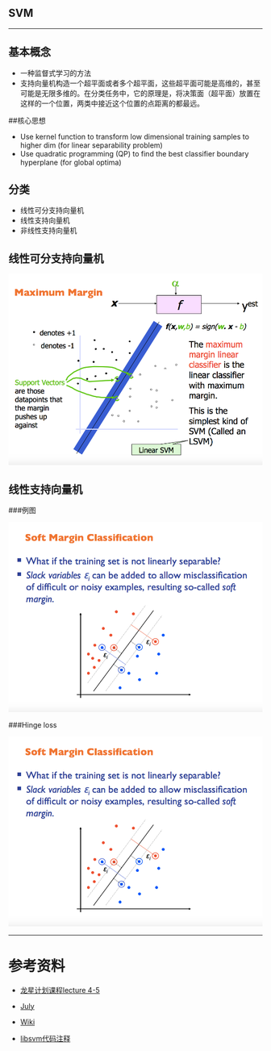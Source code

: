 ## SVM

------

## 基本概念

* 一种监督式学习的方法
* 支持向量机构造一个超平面或者多个超平面，这些超平面可能是高维的，甚至可能是无限多维的。在分类任务中，它的原理是，将决策面（超平面）放置在这样的一个位置，两类中接近这个位置的点距离的都最远。

##核心思想
* Use kernel function to transform low dimensional training samples to higher dim (for linear separability problem)
* Use quadratic programming (QP) to find the best classifier boundary hyperplane (for global optima) 

## 分类
* 线性可分支持向量机
* 线性支持向量机
* 非线性支持向量机
  

## 线性可分支持向量机

![1](svm_1.png)

## 线性支持向量机

###例图

![2](./svm_2.png)

###Hinge loss

![3](svm_2.png)

------
# 参考资料

 * [龙星计划课程lecture 4-5](http://bigeye.au.tsinghua.edu.cn/DragonStar2012/introduction.html)
 
 * [July](http://blog.csdn.net/v_july_v/article/details/7624837)
 	
 * [Wiki](http://zh.wikipedia.org/wiki/%E6%94%AF%E6%8C%81%E5%90%91%E9%87%8F%E6%9C%BA)
 
 * [libsvm代码注释](http://www.pami.sjtu.edu.cn/people/gpliu/document/libsvm_src.pdf)
 
 


